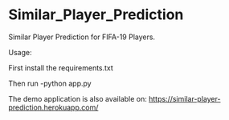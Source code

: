 # Similar_Player_Prediction
Similar Player Prediction for FIFA-19 Players. 

Usage:

First install the requirements.txt
  
Then run
  -python app.py
  
The demo application is also available on:
  https://similar-player-prediction.herokuapp.com/
